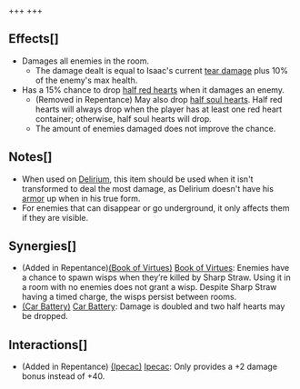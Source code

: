 +++
+++

Effects[]
---------


* Damages all enemies in the room.
	+ The damage dealt is equal to Isaac's current [tear damage](/wiki/Damage "Damage") plus 10% of the enemy's max health.
* Has a 15% chance to drop [half red hearts](/wiki/Hearts#Half_Red_Heart "Hearts") when it damages an enemy.
	+ (Removed in Repentance) May also drop [half soul hearts](/wiki/Hearts#Half_Soul_Heart "Hearts"). Half red hearts will always drop when the player has at least one red heart container; otherwise, half soul hearts will drop.
	+ The amount of enemies damaged does not improve the chance.


Notes[]
-------


* When used on [Delirium](/wiki/Delirium "Delirium"), this item should be used when it isn't transformed to deal the most damage, as Delirium doesn't have his [armor](/wiki/Damage_Scaling "Damage Scaling") up when in his true form.
* For enemies that can disappear or go underground, it only affects them if they are visible.


Synergies[]
-----------


* (Added in Repentance)[(Book of Virtues)](/wiki/Book_of_Virtues "Book of Virtues") [Book of Virtues](/wiki/Book_of_Virtues "Book of Virtues"): Enemies have a chance to spawn wisps when they’re killed by Sharp Straw. Using it in a room with no enemies does not grant a wisp. Despite Sharp Straw having a timed charge, the wisps persist between rooms.
* [(Car Battery)](/wiki/Car_Battery "Car Battery") [Car Battery](/wiki/Car_Battery "Car Battery"): Damage is doubled and two half hearts may be dropped.


Interactions[]
--------------


* (Added in Repentance) [(Ipecac)](/wiki/Ipecac "Ipecac") [Ipecac](/wiki/Ipecac "Ipecac"): Only provides a +2 damage bonus instead of +40.


